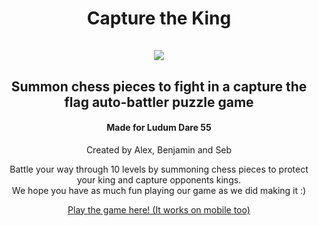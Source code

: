 <h1 align="center">Capture the King<br><br>
<img src="https://github.com/SebZanardo/Capture-the-King/assets/97170564/14c1bf87-25c7-43b5-863b-93352c86e429"/>
</h1>

<h2 align="center">Summon chess pieces to fight in a capture the flag auto-battler puzzle game</h2>
<h4 align="center">Made for Ludum Dare 55</h4>
<p align="center">Created by Alex, Benjamin and Seb</p>
<p align="center">Battle your way through 10 levels by summoning chess pieces to protect your king and capture opponents kings.<br>We hope you have as much fun playing our game&nbsp;as we did making it :)</p>
<p align="center"><a href="https://zen-studios.itch.io/capture-the-king"> Play the game here! (It works on mobile too)</a></p>
